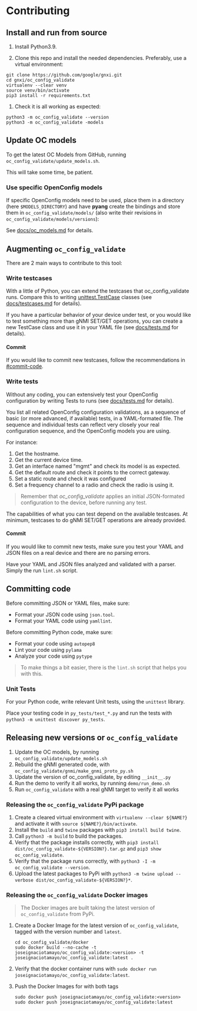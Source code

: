 # Contributing

## Install and run from source

1. Install Python3.9.

1. Clone this repo and install the needed dependencies. Preferably, use a virtual environment:

```
git clone https://github.com/google/gnxi.git
cd gnxi/oc_config_validate
virtualenv --clear venv
source venv/bin/activate
pip3 install -r requirements.txt
```

1. Check it is all working as expected:

```
python3 -m oc_config_validate --version
python3 -m oc_config_validate -models
```

## Update OC models

To get the latest OC Models from GitHub, running `oc_config_validate/update_models.sh`.

This will take some time, be patient.

### Use specific OpenConfig models

If specific OpenConfig models need to be used, place them in a directory (here `$MODELS_DIRECTORY`) and have **pyang** create the bindings and store them in `oc_config_validate/models/` (also write their revisions in `oc_config_validate/models/versions`):

See [docs/oc_models.md](docs/oc_models.md) for details.

## Augmenting `oc_config_validate`

There are 2 main ways to contribute to this tool:

### Write testcases

With a little of Python, you can extend the testcases that oc_config_validate runs. Compare this to writing [unittest.TestCase](https://docs.python.org/3/library/unittest.html#basic-example) classes (see [docs/testcases.md](docs/testcases.md) for details).

If you have a particular behavior of your device under test, or you would like to test something more than gNMI SET/GET operations, you can create a new TestCase class and use it in your YAML file (see [docs/tests.md](docs/tests.md) for details).

#### Commit

If you would like to commit new testcases, follow the recommendations in [#commit-code](#commit-code).

### Write tests

Without any coding, you can extensively test your OpenConfig configuration by writing Tests to runs (see [docs/tests.md](docs/tests.md) for details).

You list all related OpenConfig configuration validations, as a sequence of basic (or more advanced, if available) tests, in a YAML-formated file.
The sequence and individual tests can reflect very closely your real configuration sequence, and the OpenConfig models you are using.

For instance:
 1. Get the hostname.
 1. Get the current device time.
 1. Get an interface named "mgmt" and check its model is as expected.
 1. Get the default route and check it points to the correct gateway.
 1. Set a static route and check it was configured
 1. Set a frequency channel to a radio and check the radio is using it.

 > Remember that *oc_config_validate* applies an initial JSON-formated configuration to the device, before running any test.

The capabilities of what you can test depend on the available testcases. At minimum, testcases to do gNMI SET/GET operations are already provided.

#### Commit

If you would like to commit new tests, make sure you test your YAML and JSON files on a real device and there are no parsing errors.

Have your YAML and JSON files analyzed and validated with a parser. Simply the run `lint.sh` script.

## Committing code

Before committing JSON or YAML files, make sure:

* Format your JSON code using `json.tool`.
* Format your YAML code using `yamllint`.

Before committing Python code, make sure:

 * Format your code using `autopep8`
 * Lint your code using `pylama`
 * Analyze your code using `pytype`

> To make things a bit easier, there is the `lint.sh` script that helps you with this.

### Unit Tests

For your Python code, write relevant Unit tests, using the `unittest` library.

Place your testing code in `py_tests/test_*.py` and run the tests with `python3 -m unittest discover py_tests`.

## Releasing new versions or `oc_config_validate`

1. Update the OC models, by running `oc_config_validate/update_models.sh`
1. Rebuild the gNMI generated code, with `oc_config_validate/gnmi/make_gnmi_proto_py.sh`
1. Update the version of oc_config_validate, by editing `__init__.py`
1. Run the demo to verify it all works, by running `demo/run_demo.sh`
1. Run `oc_config_validate` with a real gNMI target to verify it all works

### Releasing the `oc_config_validate` PyPi package

1. Create a cleared virtual environment with `virtualenv --clear ${NAME?}` and activate it with `source ${NAME?}/bin/activate`.
1. Install the `build` and `twine` packages with `pip3 install build twine`.
1. Call `python3 -m build` to build the packages.
1. Verify that the package installs correctly, with `pip3 install dist/oc_config_validate-${VERSION?}.tar.gz` and `pip3 show oc_config_validate`.
1. Verify that the package runs correctly, with `python3 -I -m oc_config_validate --version`.
1. Upload the latest packages to PyPi with `python3 -m twine upload --verbose dist/oc_config_validate-${VERSION?}*`.

### Releasing the `oc_config_validate` Docker images

> The Docker images are built taking the latest version of `oc_config_validate` from PyPi.

1. Create a Docker Image for the latest version of `oc_config_validate`, tagged with the version number and `latest`.

   ```
   cd oc_config_validate/docker
   sudo docker build --no-cache -t joseignaciotamayo/oc_config_validate:<version> -t joseignaciotamayo/oc_config_validate:latest .
   ```

1. Verify that the docker container runs with `sudo docker run joseignaciotamayo/oc_config_validate:latest`.

1. Push the Docker Images for with both tags

   ```
   sudo docker push joseignaciotamayo/oc_config_validate:<version>
   sudo docker push joseignaciotamayo/oc_config_validate:latest
   ```

